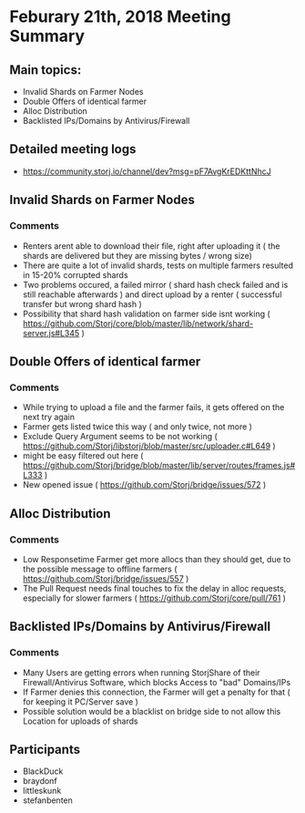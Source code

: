 # Feburary 21th, 2018 Meeting Summary

## Main topics:

- Invalid Shards on Farmer Nodes
- Double Offers of identical farmer
- Alloc Distribution
- Backlisted IPs/Domains by Antivirus/Firewall

## Detailed meeting logs

- https://community.storj.io/channel/dev?msg=pF7AvgKrEDKttNhcJ

## Invalid Shards on Farmer Nodes

### Comments

- Renters arent able to download their file, right after uploading it ( the shards are delivered but they are missing bytes / wrong size)
- There are quite a lot of invalid shards, tests on multiple farmers resulted in 15-20% corrupted shards
- Two problems occured, a failed mirror ( shard hash check failed and is still reachable afterwards ) and direct upload by a renter ( successful transfer but wrong shard hash )
- Possibility that shard hash validation on farmer side isnt working ( https://github.com/Storj/core/blob/master/lib/network/shard-server.js#L345 )

## Double Offers of identical farmer

### Comments

- While trying to upload a file and the farmer fails, it gets offered on the next try again
- Farmer gets listed twice this way ( and only twice, not more )
- Exclude Query Argument seems to be not working ( https://github.com/Storj/libstorj/blob/master/src/uploader.c#L649 )
- might be easy filtered out here ( https://github.com/Storj/bridge/blob/master/lib/server/routes/frames.js#L333 )
- New opened issue ( https://github.com/Storj/bridge/issues/572 )

## Alloc Distribution

### Comments

- Low Responsetime Farmer get more allocs than they should get, due to the possible message to offline farmers ( https://github.com/Storj/bridge/issues/557 )
- The Pull Request needs final touches to fix the delay in alloc requests, especially for slower farmers ( https://github.com/Storj/core/pull/761 )

## Backlisted IPs/Domains by Antivirus/Firewall

### Comments
- Many Users are getting errors when running StorjShare of their Firewall/Antivirus Software, which blocks Access to "bad" Domains/IPs 
- If Farmer denies this connection, the Farmer will get a penalty for that ( for keeping it PC/Server save )
- Possible solution would be a blacklist on bridge side to not allow this Location for uploads of shards

## Participants

- BlackDuck
- braydonf
- littleskunk
- stefanbenten